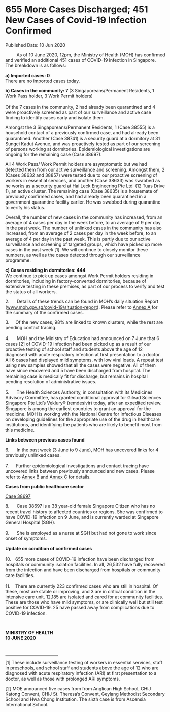 <html>
    <meta http-equiv="Content-Type" content="text/html; charset=utf-8"/>
    <meta charset="utf-8"/>
    <title>655 More Cases Discharged; 451 New Cases of Covid-19 Infection Confirmed</title>
    <body><h1>655 More Cases Discharged; 451 New Cases of Covid-19 Infection Confirmed</h1>
    <p>Published Date: 10 Jun 2020</p> <p>&nbsp; &nbsp; &nbsp; &nbsp; &nbsp;As of 10 June 2020, 12pm, the Ministry of Health (MOH) has confirmed and verified an additional 451 cases of COVID-19 infection in Singapore. The breakdown is as follows: </p> <p><strong>a) Imported cases: 0<br></strong>There are no imported cases today.</p><p><p><strong>b) Cases in the community: 7 </strong>(3 Singaporeans/Permanent Residents, 1 Work Pass holder, 3 Work Permit holders)<br><br>Of the 7 cases in the community, 2 had already been quarantined and 4 were proactively screened as part of our surveillance and active case finding to identify cases early and isolate them.</p></p><p><p>Amongst the 3 Singaporeans/Permanent Residents, 1 (Case 38555) is a household contact of a previously confirmed case, and had already been quarantined. Another (Case 38741) is a security guard at a dormitory at 31 Sungei Kadut Avenue, and was proactively tested as part of our screening of persons working at dormitories. Epidemiological investigations are ongoing for the remaining case (Case 38697).</p><p>All 4 Work Pass/ Work Permit holders are asymptomatic but we had detected them from our active surveillance and screening. Amongst them, 2 (Cases 38632 and 38857) were tested due to our proactive screening of workers in essential services, and another (Case 38633) was swabbed as he works as a security guard at Hai Leck Engineering Pte Ltd&nbsp; (12 Tuas Drive 1), an active cluster. The remaining case (Case 38635) is a housemate of previously confirmed cases, and had already been quarantined in a government quarantine facility earlier. He was swabbed during quarantine to verify his status.</p><p>Overall, the number of new cases in the community has increased, from an average of 4 cases per day in the week before, to an average of 9 per day in the past week. The number of unlinked cases in the community has also increased, from an average of 2 cases per day in the week before, to an average of 4 per day in the past week.&nbsp;This is partly due to our active surveillance and screening of targeted groups, which have picked up more cases in the past week [1]. We will continue to closely monitor these numbers, as well as the cases detected through our surveillance programme.</p><p><strong>c) Cases residing in dormitories: 444<br></strong>We continue to pick up cases amongst Work Permit holders residing in dormitories, including in factory-converted dormitories, because of extensive testing in these premises, as part of our process to verify and test the status of all workers.</p></p> <p>2.&nbsp; &nbsp; &nbsp; Details of these trends can be found in MOH’s daily situation Report (<a href="http://www.moh.gov.sg/covid-19/situation-report">www.moh.gov.sg/covid-19/situation-report</a>). Please refer to <u><a href="/docs/librariesprovider5/default-document-library/annex-ac12e876b8d754c38872e917a53caeb60.pdf?sfvrsn=22e94c6f_0" title="Annex A">Annex A</a></u> for the summary of the confirmed cases.</p><p><p>3.&nbsp; &nbsp; &nbsp;Of the new cases, 98% are linked to known clusters, while the rest are pending contact tracing. <br><br>4.&nbsp; &nbsp; &nbsp; MOH and the Ministry of Education had announced on 7 June that 6 cases [2]&nbsp;of COVID-19 infection had been picked up as a result of our proactive testing of school staff and students above the age of 12 diagnosed with acute respiratory infection at first presentation to a doctor. All 6 cases had displayed mild symptoms, with low viral loads. A repeat test using new samples showed that all the cases were negative. All of them have since recovered and 5 have been discharged from hospital. The remaining case is medically fit for discharge, but remains in hospital pending resolution of administrative issues. <br><br>5.&nbsp; &nbsp; &nbsp; The Health Sciences Authority, in consultation with its Medicines Advisory Committee, has granted conditional approval for Gilead Sciences Singapore Pte Ltd’s Veklury® (remdesivir) today, after an expedited review. Singapore is among the earliest countries to grant an approval for the medicine. MOH is working with the National Centre for Infectious Diseases on developing guidelines for the appropriate use of the drug in healthcare institutions, and identifying the patients who are likely to benefit most from this medicine.</p></p><p><p><strong>Links between previous cases found</strong></p><p>6.&nbsp; &nbsp; &nbsp; In the past week (3 June to 9 June), MOH has uncovered links for 4 previously unlinked cases. <br><br>7.&nbsp; &nbsp; &nbsp; Further epidemiological investigations and contact tracing have uncovered links between previously announced and new cases. Please refer to&nbsp;<a href="/docs/librariesprovider5/default-document-library/annex-bee66d5f20f9141e796da04a34bfe8f7d.pdf?sfvrsn=6965b3f_0"><u>Annex B</u></a> and <u><a href="/docs/librariesprovider5/default-document-library/annex-cf1887b4f837749dab822463154fd2eed.pdf?sfvrsn=231fc331_0" title="Annex C">Annex C</a></u> for details.</p></p><p><p><strong>Cases from public healthcare sector</strong></p><p><u>Case 38697</u></p><p>8.&nbsp; &nbsp; &nbsp; Case 38697 is a 38 year-old female Singapore Citizen who has no recent travel history to affected countries or regions. She was confirmed to have COVID-19 infection on 9 June, and is currently warded at Singapore General Hospital (SGH). <br><br>9.&nbsp; &nbsp; &nbsp; She is employed as a nurse at SGH but had not gone to work since onset of symptoms.</p></p><p><p><strong></strong><strong>Update on condition of confirmed cases&nbsp;<br><br></strong>10.<strong>&nbsp; &nbsp;&nbsp;</strong>655 more cases of COVID-19 infection have been discharged from hospitals or community isolation facilities. In all, 26,532 have fully recovered from the infection and have been discharged from hospitals or community care facilities. <br><br>11.&nbsp; &nbsp; There are currently 223 confirmed cases who are still in hospital. Of these, most are stable or improving, and 3 are in critical condition in the intensive care unit. 12,185 are isolated and cared for at community facilities. These are those who have mild symptoms, or are clinically well but still test positive for COVID-19. 25 have passed away from complications due to COVID-19 infection.</p></p> <p>&nbsp;</p> <p><strong>MINISTRY OF HEALTH<br></strong><strong>10 JUNE 2020</strong></p> <div><br clear="all"> <hr align="left" size="1" width="33%"> <div id="ftn1"> <p>[1] These include surveillance testing of workers in essential services, staff in preschools, and school staff and students above the age of 12 who are diagnosed with acute respiratory infection (ARI) at first presentation to a doctor, as well as those with prolonged ARI symptoms. </p> </div> <div id="ftn2"> <p>[2] MOE announced five cases from from Anglican High School, CHIJ Katong Convent, CHIJ St. Theresa’s Convent, Geylang Methodist Secondary School and Hwa Chong Institution. The sixth case is from Ascensia International School. </p> </div> </div></body>
</html>